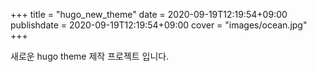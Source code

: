 +++
title = "hugo_new_theme"
date = 2020-09-19T12:19:54+09:00
publishdate = 2020-09-19T12:19:54+09:00
cover = "images/ocean.jpg"
+++

새로운 hugo theme 제작 프로젝트 입니다.